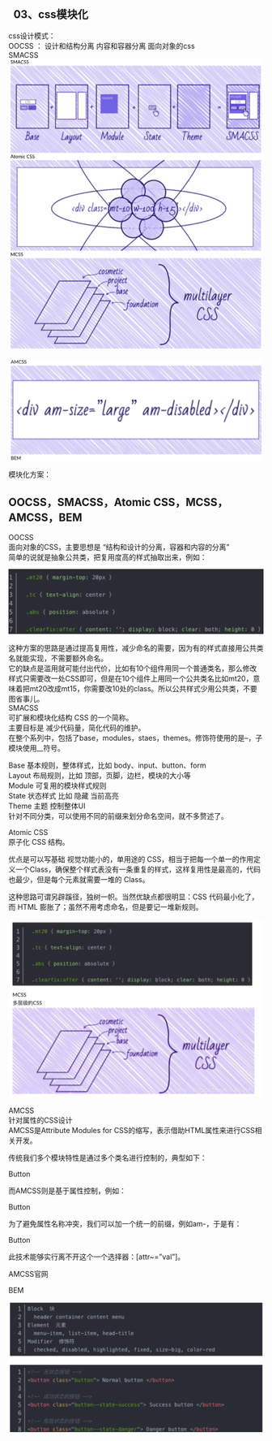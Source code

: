 ##   03、css模块化

css设计模式：  
OOCSS ： 设计和结构分离 内容和容器分离 面向对象的css  
SMACSS  ![](./cab805b1-93e3-4d7b-b8bc-9b4e78016609.png)

![](./57e0a998-9158-41bd-9549-9d6363e5c2a6.png)  

  

模块化方案：

## OOCSS，SMACSS，Atomic CSS，MCSS，AMCSS，BEM

OOCSS  
面向对象的CSS，主要思想是 “结构和设计的分离，容器和内容的分离”  
简单的说就是抽象公共类，把复用度高的样式抽取出来，例如：  

![](./3d778875-31c4-4c16-a3ef-b889d765ff7d.png)  

这种方案的思路是通过提高复用性，减少命名的需要，因为有的样式直接用公共类名就能实现，不需要额外命名。  
它的缺点是滥用就可能付出代价，比如有10个组件用同一个普通类名，那么修改样式只需要改一处CSS即可，但是在10个组件上用同一个公共类名比如mt20，意味着把mt20改成mt15，你需要改10处的class。所以公共样式少用公共类，不要图省事儿。  
SMACSS  
可扩展和模块化结构 CSS 的一个简称。  
主要目标是 减少代码量，简化代码的维护。  
在整个系列中，包括了base，modules，staes，themes。修饰符使用的是–，子模块使用\_\_符号。

Base 基本规则，整体样式，比如 body、input、button、form  
Layout 布局规则，比如 顶部，页脚，边栏，模块的大小等  
Module 可复用的模块样式规则  
State 状态样式 比如 隐藏 当前高亮  
Theme 主题 控制整体UI  
针对不同分类，可以使用不同的前缀来划分命名空间，就不多赘述了。

Atomic CSS  
原子化 CSS 结构。

优点是可以写基础 视觉功能小的，单用途的 CSS，相当于把每一个单一的作用定义一个Class，确保整个样式表没有一条重复的样式，这样复用性是最高的，代码也最少，但是每个元素就需要一堆的 Class。

这种思路可谓另辟蹊径，独树一帜。当然优缺点都很明显：CSS 代码最小化了，而 HTML 膨胀了；虽然不用考虑命名，但是要记一堆新规则。

![](./7a4de373-f01b-4bb2-a837-eaecfd23d835.png)  

AMCSS  
针对属性的CSS设计  
AMCSS是Attribute Modules for CSS的缩写，表示借助HTML属性来进行CSS相关开发。

传统我们多个模块特性是通过多个类名进行控制的，典型如下：

Button

而AMCSS则是基于属性控制，例如：

Button

为了避免属性名称冲突，我们可以加一个统一的前缀，例如am-，于是有：

Button

此技术能够实行离不开这个一个选择器：\[attr~=”val”\]。

AMCSS官网

BEM

![](./bc325ddb-8bbf-4087-b048-d8375e61a930.png)